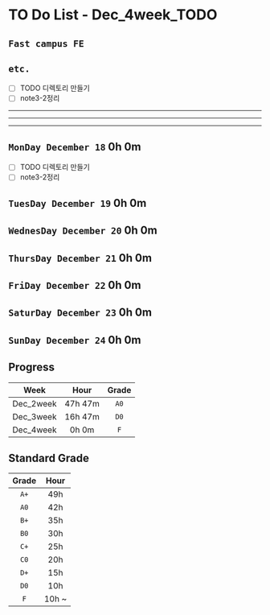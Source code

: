 # TO Do List - Dec_4week_TODO

## `Fast campus FE` 

## `etc.`
- [ ] TODO 디렉토리 만들기
- [ ] note3-2정리

---
---
---

## `MonDay December 18` 0h 0m
- [ ] TODO 디렉토리 만들기
- [ ] note3-2정리

## `TuesDay December 19` 0h 0m


## `WednesDay December 20` 0h 0m


## `ThursDay December 21` 0h 0m


## `FriDay December 22` 0h 0m


## `SaturDay December 23` 0h 0m


## `SunDay December 24` 0h 0m


## Progress
| Week | Hour | Grade |
|:---:|:---:|:---:|
|Dec_2week|47h 47m|`A0`|
|Dec_3week|16h 47m|`D0`|
|Dec_4week|0h 0m|`F`|


## Standard Grade

| Grade | Hour |
|:---:|:---:|
|`A+`|49h|
|`A0`|42h|
|`B+`|35h|
|`B0`|30h|
|`C+`|25h|
|`C0`|20h|
|`D+`|15h|
|`D0`|10h|
|`F`|10h ~|


